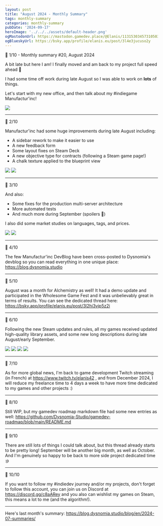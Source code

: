 ```yaml
---
layout: post
title: "August 2024 - Monthly Summary"
tags: monthly-summary
categories: monthly-summary
pubDate: '2024-09-17'
heroImage: '../../../assets/default-header.png'
ogMastodonUrl: https://mastodon.gamedev.place/@Elanis/113153034573105030
ogBlueskyUrl: https://bsky.app/profile/elanis.eu/post/3l4e3jucuso2y
---
```


🧵 1/10 - Monthly summary #20, August 2024

A bit late but here I am! I finally moved and am back to my project full speed ahead 🚀

I had some time off work during late August so I was able to work on **lots** of things.

Let's start with my new office, and then talk about my #indiegame Manufactur'inc!

![](/assets/img/202408-summaries/001/1.jpg)

<hr />

🧵 2/10

Manufactur'inc had some huge improvements during late August including:
- A sidebar rework to make it easier to use
- A new feedback form
- Some layout fixes on Steam Deck
- A new objective type for contracts (following a Steam game page!)
- A chalk texture applied to the blueprint view

![](/assets/img/202408-summaries/002/1.png)
![](/assets/img/202408-summaries/002/2.png)

<hr />

🧵 3/10

And also:
- Some fixes for the production multi-server architecture
- More automated tests
- And much more during September (spoilers 👀)

I also did some market studies on languages, tags, and prices.

![](/assets/img/202408-summaries/003/1.png)
![](/assets/img/202408-summaries/003/2.png)

<hr />

🧵 4/10

The few Manufactur'inc DevBlog have been cross-posted to Dysnomia's devblog so you can read everything in one unique place:
https://blog.dysnomia.studio

<hr />

🧵 5/10

August was a month for Alchemistry as well! It had a demo update and participated in the Wholesome Game Fest and it was unbelievably great in terms of results.
You can see the dedicated thread here: https://bsky.app/profile/elanis.eu/post/3l2hi3vjp5z2i

<hr />

🧵 6/10

Following the new Steam updates and rules, all my games received updated high-quality library assets, and some new long descriptions during late August/early September.

![](/assets/img/202408-summaries/006/1.png)
![](/assets/img/202408-summaries/006/2.png)
![](/assets/img/202408-summaries/006/3.png)
![](/assets/img/202408-summaries/006/4.png)


<hr />

🧵 7/10

As for more global news, I'm back to game development Twitch streaming (in French) at https://www.twitch.tv/elanis42 , and from December 2024, I will reduce my freelance time to 4 days a week to have more time dedicated to my games and other projects :)

<hr />

🧵 8/10

Still WIP, but my gamedev roadmap markdown file had some new entries as well: https://github.com/Dysnomia-Studio/gamedev-roadmap/blob/main/README.md


<hr />

🧵 9/10

There are still lots of things I could talk about, but this thread already starts to be pretty long!
September will be another big month, as well as October. And I'm genuinely so happy to be back to more side project dedicated time :p

<hr />

🧵 10/10

If you want to follow my #indiedev journey and/or my projects, don't forget to follow this account, you can join us on Discord at https://discord.gg/c8aARey and you also can wishlist my games on Steam, this means a lot to me (and the algorithm!).

<hr />

Here's last month's summary: https://blog.dysnomia.studio/blog/en/2024-07-summaries/